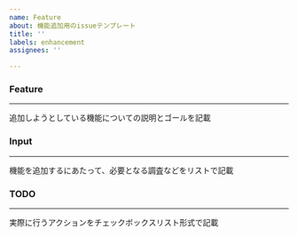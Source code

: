 ```yaml
---
name: Feature
about: 機能追加用のissueテンプレート
title: ''
labels: enhancement
assignees: ''

---
```


### Feature
---

追加しようとしている機能についての説明とゴールを記載

### Input
---

機能を追加するにあたって、必要となる調査などをリストで記載

### TODO
---

実際に行うアクションをチェックボックスリスト形式で記載
